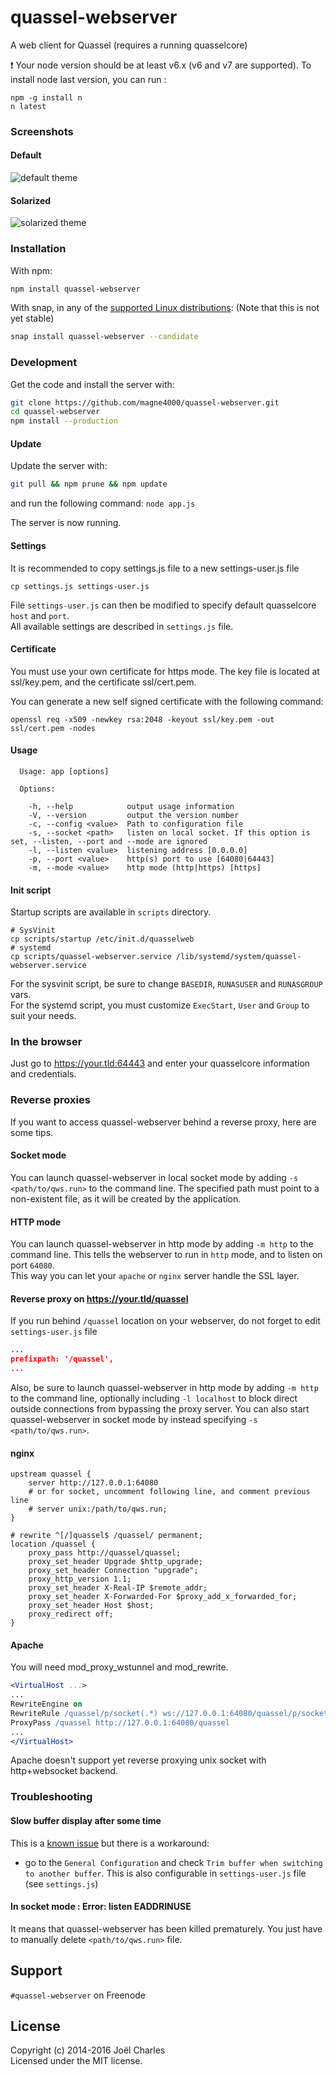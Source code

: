 # quassel-webserver
A web client for Quassel (requires a running quasselcore)

:exclamation: Your node version should be at least v6.x (v6 and v7 are supported).
To install node last version, you can run :
```
npm -g install n
n latest
```

### Screenshots

#### Default
![default theme](https://github.com/magne4000/magne4000.github.com/raw/master/images/quassel-default-1.png)

#### Solarized
![solarized theme](https://github.com/magne4000/magne4000.github.com/raw/master/images/quassel-solarized-1.png)

### Installation

With npm:

```sh
npm install quassel-webserver
```

With snap, in any of the [supported Linux distributions](http://snapcraft.io/docs/core/install#ubuntu):
(Note that this is not yet stable)

```sh
snap install quassel-webserver --candidate
```

### Development
Get the code and install the server with: 
```sh
git clone https://github.com/magne4000/quassel-webserver.git
cd quassel-webserver
npm install --production
```
#### Update
Update the server with: 
```sh
git pull && npm prune && npm update
```

and run the following command: `node app.js`

The server is now running.

#### Settings
It is recommended to copy settings.js file to a new settings-user.js file
```
cp settings.js settings-user.js
```
File `settings-user.js` can then be modified to specify default quasselcore `host` and `port`.  
All available settings are described in `settings.js` file.

#### Certificate
You must use your own certificate for https mode. The key file is located at ssl/key.pem, and the certificate ssl/cert.pem.

You can generate a new self signed certificate with the following command:
```
openssl req -x509 -newkey rsa:2048 -keyout ssl/key.pem -out ssl/cert.pem -nodes
```

#### Usage
```
  Usage: app [options]

  Options:

    -h, --help            output usage information
    -V, --version         output the version number
    -c, --config <value>  Path to configuration file
    -s, --socket <path>   listen on local socket. If this option is set, --listen, --port and --mode are ignored
    -l, --listen <value>  listening address [0.0.0.0]
    -p, --port <value>    http(s) port to use [64080|64443]
    -m, --mode <value>    http mode (http|https) [https]
```

#### Init script
Startup scripts are available in `scripts` directory.
```
# SysVinit
cp scripts/startup /etc/init.d/quasselweb
# systemd
cp scripts/quassel-webserver.service /lib/systemd/system/quassel-webserver.service
```
For the sysvinit script, be sure to change `BASEDIR`, `RUNASUSER` and `RUNASGROUP` vars.  
For the systemd script, you must customize `ExecStart`, `User` and `Group` to suit your needs.

### In the browser
Just go to https://your.tld:64443 and enter your quasselcore information and credentials.

### Reverse proxies
If you want to access quassel-webserver behind a reverse proxy, here are some tips.

#### Socket mode
You can launch quassel-webserver in local socket mode by adding `-s <path/to/qws.run>` to the command line. The specified path must point to a non-existent file, as it will be created by the application.

#### HTTP mode
You can launch quassel-webserver in http mode by adding `-m http` to the command line.
This tells the webserver to run in `http` mode, and to listen on port `64080`.  
This way you can let your `apache` or `nginx` server handle the SSL layer.

#### Reverse proxy on https://your.tld/quassel
If you run behind `/quassel` location on your webserver, do not forget to edit `settings-user.js` file
```json
...
prefixpath: '/quassel',
...
```
Also, be sure to launch quassel-webserver in http mode by adding `-m http` to the command line, optionally including `-l localhost` to block direct outside connections from bypassing the proxy server.
You can also start quassel-webserver in socket mode by instead specifying `-s <path/to/qws.run>`.
#### nginx
```nginx
upstream quassel {
    server http://127.0.0.1:64080
    # or for socket, uncomment following line, and comment previous line
    # server unix:/path/to/qws.run;
}

# rewrite ^[/]quassel$ /quassel/ permanent;
location /quassel {
    proxy_pass http://quassel/quassel;
    proxy_set_header Upgrade $http_upgrade;
    proxy_set_header Connection "upgrade";
    proxy_http_version 1.1;
    proxy_set_header X-Real-IP $remote_addr;
    proxy_set_header X-Forwarded-For $proxy_add_x_forwarded_for;
    proxy_set_header Host $host;
    proxy_redirect off;
}
```

#### Apache
You will need mod_proxy_wstunnel and mod_rewrite.
```apache
<VirtualHost ...>
...
RewriteEngine on
RewriteRule /quassel/p/socket(.*) ws://127.0.0.1:64080/quassel/p/socket$1 [P,L]
ProxyPass /quassel http://127.0.0.1:64080/quassel
...
</VirtualHost>
```
Apache doesn't support yet reverse proxying unix socket with http+websocket backend.

### Troubleshooting
#### Slow buffer display after some time
This is a [known issue](https://github.com/magne4000/quassel-webserver/issues/83) but there is a workaround:
 * go to the `General Configuration` and check `Trim buffer when switching to another buffer`. This is also configurable in `settings-user.js` file (see `settings.js`)

#### In socket mode : Error: listen EADDRINUSE
It means that quassel-webserver has been killed prematurely. You just have to manually delete `<path/to/qws.run>` file.

## Support
`#quassel-webserver` on Freenode

## License
Copyright (c) 2014-2016 Joël Charles  
Licensed under the MIT license.
